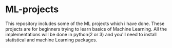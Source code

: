 # ML-projects
This repository includes some of the ML projects which i have done.
These projects are for beginners trying to learn basics of Machine Learning.
All the implementations will be done in python(2 or 3) and you'll need to install statistical and machine Learning packages.
